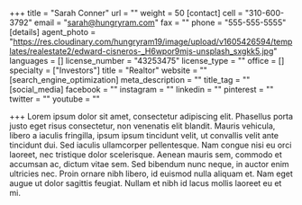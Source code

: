+++
title = "Sarah Conner"
url = ""
weight = 50
[contact]
cell = "310-600-3792"
email = "sarah@hungryram.com"
fax = ""
phone = "555-555-5555"
[details]
agent_photo = "https://res.cloudinary.com/hungryram19/image/upload/v1605426594/templates/realestate2/edward-cisneros-_H6wpor9mjs-unsplash_sxgkk5.jpg"
languages = []
license_number = "43253475"
license_type = ""
office = []
specialty = ["Investors"]
title = "Realtor"
website = ""
[search_engine_optimization]
meta_description = ""
title_tag = ""
[social_media]
facebook = ""
instagram = ""
linkedin = ""
pinterest = ""
twitter = ""
youtube = ""

+++
Lorem ipsum dolor sit amet, consectetur adipiscing elit. Phasellus porta justo eget risus consectetur, non venenatis elit blandit. Mauris vehicula, libero a iaculis fringilla, ipsum ipsum tincidunt velit, ut convallis velit ante tincidunt dui. Sed iaculis ullamcorper pellentesque. Nam congue nisi eu orci laoreet, nec tristique dolor scelerisque. Aenean mauris sem, commodo et accumsan ac, dictum vitae sem. Sed bibendum nunc neque, in auctor enim ultricies nec. Proin ornare nibh libero, id euismod nulla aliquam et. Nam eget augue ut dolor sagittis feugiat. Nullam et nibh id lacus mollis laoreet eu et mi.